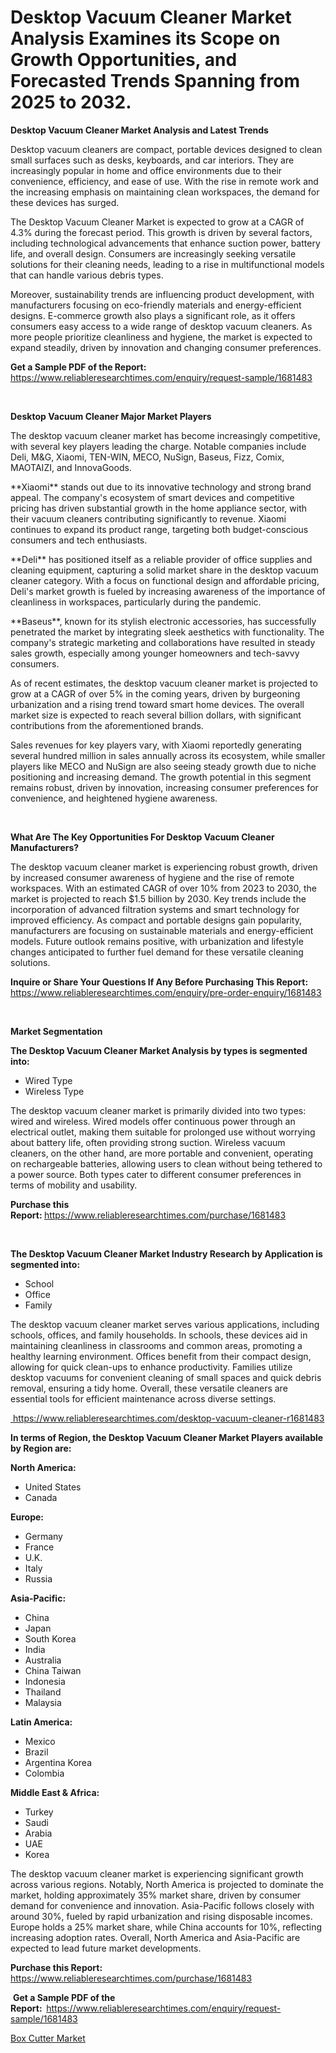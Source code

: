 <p><h1>Desktop Vacuum Cleaner Market Analysis Examines its Scope on Growth Opportunities, and Forecasted Trends Spanning from 2025 to 2032.</h1></p><p><strong>Desktop Vacuum Cleaner Market Analysis and Latest Trends</strong></p>
<p><p>Desktop vacuum cleaners are compact, portable devices designed to clean small surfaces such as desks, keyboards, and car interiors. They are increasingly popular in home and office environments due to their convenience, efficiency, and ease of use. With the rise in remote work and the increasing emphasis on maintaining clean workspaces, the demand for these devices has surged.</p><p>The Desktop Vacuum Cleaner Market is expected to grow at a CAGR of 4.3% during the forecast period. This growth is driven by several factors, including technological advancements that enhance suction power, battery life, and overall design. Consumers are increasingly seeking versatile solutions for their cleaning needs, leading to a rise in multifunctional models that can handle various debris types.</p><p>Moreover, sustainability trends are influencing product development, with manufacturers focusing on eco-friendly materials and energy-efficient designs. E-commerce growth also plays a significant role, as it offers consumers easy access to a wide range of desktop vacuum cleaners. As more people prioritize cleanliness and hygiene, the market is expected to expand steadily, driven by innovation and changing consumer preferences.</p></p>
<p><strong>Get a Sample PDF of the Report:&nbsp;</strong> <a href="https://www.reliableresearchtimes.com/enquiry/request-sample/1681483?utm_campaign=2007&utm_medium=2&utm_source=Github&utm_content=ia&utm_term=24032025&utm_id=desktop-vacuum-cleaner">https://www.reliableresearchtimes.com/enquiry/request-sample/1681483</a></p>
<p>&nbsp;</p>
<p><strong>Desktop Vacuum Cleaner Major Market Players</strong></p>
<p><p>The desktop vacuum cleaner market has become increasingly competitive, with several key players leading the charge. Notable companies include Deli, M&G, Xiaomi, TEN-WIN, MECO, NuSign, Baseus, Fizz, Comix, MAOTAIZI, and InnovaGoods.</p><p>**Xiaomi** stands out due to its innovative technology and strong brand appeal. The company's ecosystem of smart devices and competitive pricing has driven substantial growth in the home appliance sector, with their vacuum cleaners contributing significantly to revenue. Xiaomi continues to expand its product range, targeting both budget-conscious consumers and tech enthusiasts.</p><p>**Deli** has positioned itself as a reliable provider of office supplies and cleaning equipment, capturing a solid market share in the desktop vacuum cleaner category. With a focus on functional design and affordable pricing, Deli's market growth is fueled by increasing awareness of the importance of cleanliness in workspaces, particularly during the pandemic.</p><p>**Baseus**, known for its stylish electronic accessories, has successfully penetrated the market by integrating sleek aesthetics with functionality. The company's strategic marketing and collaborations have resulted in steady sales growth, especially among younger homeowners and tech-savvy consumers.</p><p>As of recent estimates, the desktop vacuum cleaner market is projected to grow at a CAGR of over 5% in the coming years, driven by burgeoning urbanization and a rising trend toward smart home devices. The overall market size is expected to reach several billion dollars, with significant contributions from the aforementioned brands.</p><p>Sales revenues for key players vary, with Xiaomi reportedly generating several hundred million in sales annually across its ecosystem, while smaller players like MECO and NuSign are also seeing steady growth due to niche positioning and increasing demand. The growth potential in this segment remains robust, driven by innovation, increasing consumer preferences for convenience, and heightened hygiene awareness.</p></p>
<p>&nbsp;</p>
<p><strong>What Are The Key Opportunities For Desktop Vacuum Cleaner Manufacturers?</strong></p>
<p><p>The desktop vacuum cleaner market is experiencing robust growth, driven by increased consumer awareness of hygiene and the rise of remote workspaces. With an estimated CAGR of over 10% from 2023 to 2030, the market is projected to reach $1.5 billion by 2030. Key trends include the incorporation of advanced filtration systems and smart technology for improved efficiency. As compact and portable designs gain popularity, manufacturers are focusing on sustainable materials and energy-efficient models. Future outlook remains positive, with urbanization and lifestyle changes anticipated to further fuel demand for these versatile cleaning solutions.</p></p>
<p><strong>Inquire or Share Your Questions If Any Before Purchasing This Report:</strong> <a href="https://www.reliableresearchtimes.com/enquiry/pre-order-enquiry/1681483?utm_campaign=2007&utm_medium=2&utm_source=Github&utm_content=ia&utm_term=24032025&utm_id=desktop-vacuum-cleaner">https://www.reliableresearchtimes.com/enquiry/pre-order-enquiry/1681483</a></p>
<p>&nbsp;</p>
<p><strong>Market Segmentation</strong></p>
<p><strong>The Desktop Vacuum Cleaner Market Analysis by types is segmented into:</strong></p>
<p><ul><li>Wired Type</li><li>Wireless Type</li></ul></p>
<p><p>The desktop vacuum cleaner market is primarily divided into two types: wired and wireless. Wired models offer continuous power through an electrical outlet, making them suitable for prolonged use without worrying about battery life, often providing strong suction. Wireless vacuum cleaners, on the other hand, are more portable and convenient, operating on rechargeable batteries, allowing users to clean without being tethered to a power source. Both types cater to different consumer preferences in terms of mobility and usability.</p></p>
<p><strong>Purchase this Report:&nbsp;</strong><a href="https://www.reliableresearchtimes.com/purchase/1681483?utm_campaign=2007&utm_medium=2&utm_source=Github&utm_content=ia&utm_term=24032025&utm_id=desktop-vacuum-cleaner">https://www.reliableresearchtimes.com/purchase/1681483</a></p>
<p>&nbsp;</p>
<p><strong>The Desktop Vacuum Cleaner Market Industry Research by Application is segmented into:</strong></p>
<p><ul><li>School</li><li>Office</li><li>Family</li></ul></p>
<p><p>The desktop vacuum cleaner market serves various applications, including schools, offices, and family households. In schools, these devices aid in maintaining cleanliness in classrooms and common areas, promoting a healthy learning environment. Offices benefit from their compact design, allowing for quick clean-ups to enhance productivity. Families utilize desktop vacuums for convenient cleaning of small spaces and quick debris removal, ensuring a tidy home. Overall, these versatile cleaners are essential tools for efficient maintenance across diverse settings.</p></p>
<p><a href="https://www.reliableresearchtimes.com/desktop-vacuum-cleaner-r1681483?utm_campaign=2007&utm_medium=2&utm_source=Github&utm_content=ia&utm_term=24032025&utm_id=desktop-vacuum-cleaner">&nbsp;https://www.reliableresearchtimes.com/desktop-vacuum-cleaner-r1681483</a></p>
<p><strong>In terms of Region, the Desktop Vacuum Cleaner Market Players available by Region are:</strong></p>
<p>
    <p> <strong> North America: </strong>
        <ul>
            <li>United States</li>
            <li>Canada</li>
        </ul>
        </p> 
    <p> <strong> Europe: </strong>
        <ul>
            <li>Germany</li>
            <li>France</li>
            <li>U.K.</li>
            <li>Italy</li>
            <li>Russia</li>
        </ul>
        </p> 
    <p> <strong> Asia-Pacific: </strong>
        <ul>
            <li>China</li>
            <li>Japan</li>
            <li>South Korea</li>
            <li>India</li>
            <li>Australia</li>
            <li>China Taiwan</li>
            <li>Indonesia</li>
            <li>Thailand</li>
            <li>Malaysia</li>
        </ul>
        </p> 
    <p> <strong> Latin America: </strong>
        <ul>
            <li>Mexico</li>
            <li>Brazil</li>
            <li>Argentina Korea</li>
            <li>Colombia</li>
        </ul>
        </p> 
    <p> <strong> Middle East & Africa: </strong>
        <ul>
            <li>Turkey</li>
            <li>Saudi</li>
            <li>Arabia</li>
            <li>UAE</li>
            <li>Korea</li>
        </ul>
    </p>
    </p>
<p><p>The desktop vacuum cleaner market is experiencing significant growth across various regions. Notably, North America is projected to dominate the market, holding approximately 35% market share, driven by consumer demand for convenience and innovation. Asia-Pacific follows closely with around 30%, fueled by rapid urbanization and rising disposable incomes. Europe holds a 25% market share, while China accounts for 10%, reflecting increasing adoption rates. Overall, North America and Asia-Pacific are expected to lead future market developments.</p></p>
<p><strong>Purchase this Report: </strong><a href="https://www.reliableresearchtimes.com/purchase/1681483?utm_campaign=2007&utm_medium=2&utm_source=Github&utm_content=ia&utm_term=24032025&utm_id=desktop-vacuum-cleaner">https://www.reliableresearchtimes.com/purchase/1681483</a></p>
<p>&nbsp;<strong>Get a Sample PDF of the Report:&nbsp;&nbsp;</strong><a href="https://www.reliableresearchtimes.com/enquiry/request-sample/1681483?utm_campaign=2007&utm_medium=2&utm_source=Github&utm_content=ia&utm_term=24032025&utm_id=desktop-vacuum-cleaner">https://www.reliableresearchtimes.com/enquiry/request-sample/1681483</a></p>
<p><strong></strong></p>
<p><p><a href="https://github.com/angelajermaine/Market-Research-Report-List-6/blob/main/box-cutter-market.md?utm_campaign=2007&utm_medium=2&utm_source=Github&utm_content=ia&utm_term=24032025&utm_id=desktop-vacuum-cleaner">Box Cutter Market</a></p></p>